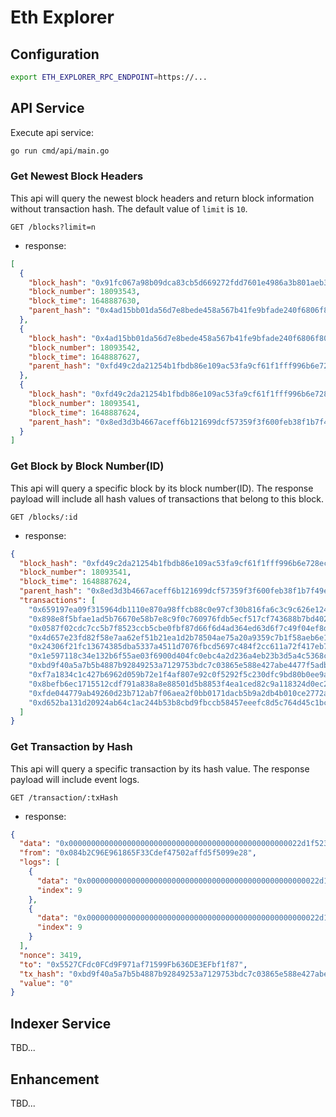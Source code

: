 # Eth Explorer

## Configuration

```bash
export ETH_EXPLORER_RPC_ENDPOINT=https://...
```

## API Service

Execute api service:

```bash
go run cmd/api/main.go
```

### Get Newest Block Headers

This api will query the newest block headers and return
block information without transaction hash. The default
value of `limit` is `10`.

`GET /blocks?limit=n`

* response:

```json
[
  {
    "block_hash": "0x91fc067a98b09dca83cb5d669272fdd7601e4986a3b801aeb34cca842215d5c8",
    "block_number": 18093543,
    "block_time": 1648887630,
    "parent_hash": "0x4ad15bb01da56d7e8bede458a567b41fe9bfade240f6806f802e92b1446c70c6"
  },
  {
    "block_hash": "0x4ad15bb01da56d7e8bede458a567b41fe9bfade240f6806f802e92b1446c70c6",
    "block_number": 18093542,
    "block_time": 1648887627,
    "parent_hash": "0xfd49c2da21254b1fbdb86e109ac53fa9cf61f1fff996b6e728ec0aa94775f1e4"
  },
  {
    "block_hash": "0xfd49c2da21254b1fbdb86e109ac53fa9cf61f1fff996b6e728ec0aa94775f1e4",
    "block_number": 18093541,
    "block_time": 1648887624,
    "parent_hash": "0x8ed3d3b4667aceff6b121699dcf57359f3f600feb38f1b7f49e592e7fec25998"
  }
]
```

### Get Block by Block Number(ID)

This api will query a specific block by its block
number(ID). The response payload will include all hash
values of transactions that belong to this block.

`GET /blocks/:id`

* response:

```json
{
  "block_hash": "0xfd49c2da21254b1fbdb86e109ac53fa9cf61f1fff996b6e728ec0aa94775f1e4",
  "block_number": 18093541,
  "block_time": 1648887624,
  "parent_hash": "0x8ed3d3b4667aceff6b121699dcf57359f3f600feb38f1b7f49e592e7fec25998",
  "transactions": [
    "0x659197ea09f315964db1110e870a98ffcb88c0e97cf30b816fa6c3c9c626e124",
    "0x898e8f5bfae1ad5b76670e58b7e8c9f0c760976fdb5ecf517cf743688b7bd402",
    "0x0587f02cdc7cc5b7f8523ccb5cbe0fbf87d66f6d4ad364ed63d6f7c49f04ef8d",
    "0x4d657e23fd82f58e7aa62ef51b21ea1d2b78504ae75a20a9359c7b1f58aeb6e1",
    "0x24306f21fc13674385dba5337a4511d7076fbcd5697c484f2cc611a72f417eb7",
    "0x1e597118c34e132b6f55ae03f6900d404fc0ebc4a2d236a4eb23b3d5a4c5368c",
    "0xbd9f40a5a7b5b4887b92849253a7129753bdc7c03865e588e427abe4477f5adb",
    "0xf7a1834c1c427b6962d059b72e1f4af807e92c0f5292f5c230dfc9bd80b0ee9a",
    "0x8befb6ec1715512cdf791a838a8e88501d5b8853f4ea1ced82c9a118324d0ec2",
    "0xfde044779ab49260d23b712ab7f06aea2f0bb0171dacb5b9a2db4b010ce2772a",
    "0xd652ba131d20924ab64c1ac244b53b8cbd9fbccb58457eeefc8d5c764d45c1bc"
  ]
}
```

### Get Transaction by Hash

This api will query a specific transaction by its hash
value. The response payload will include event logs.

`GET /transaction/:txHash`

* response:

```json
{
  "data": "0x0000000000000000000000000000000000000000000000000022d1f523719000",
  "from": "0x084b2C96E961865F33Cdef47502affd5f5099e28",
  "logs": [
    {
      "data": "0x0000000000000000000000000000000000000000000000000022d1f523719000",
      "index": 9
    },
    {
      "data": "0x0000000000000000000000000000000000000000000000000022d1f523719000",
      "index": 9
    }
  ],
  "nonce": 3419,
  "to": "0x5527CFdc0FCd9F971af71599Fb636DE3EFbf1f87",
  "tx_hash": "0xbd9f40a5a7b5b4887b92849253a7129753bdc7c03865e588e427abe4477f5adb",
  "value": "0"
}
```

## Indexer Service

TBD...

## Enhancement

TBD...
